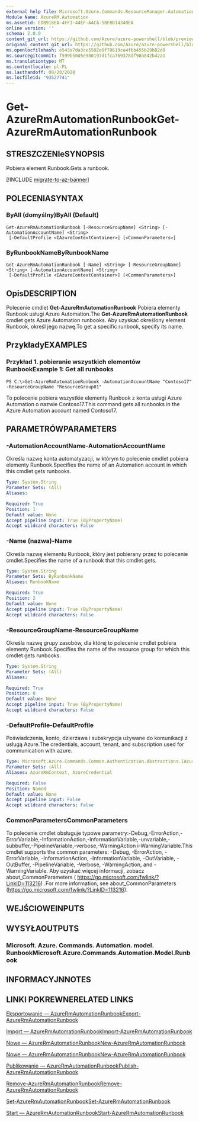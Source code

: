 ```yaml
---
external help file: Microsoft.Azure.Commands.ResourceManager.Automation.dll-Help.xml
Module Name: AzureRM.Automation
ms.assetid: EDB918EA-4FF3-44EF-A4CA-5BFBD14340EA
online version: ''
schema: 2.0.0
content_git_url: https://github.com/Azure/azure-powershell/blob/preview/src/ResourceManager/Automation/Commands.Automation/help/Get-AzureRMAutomationRunbook.md
original_content_git_url: https://github.com/Azure/azure-powershell/blob/preview/src/ResourceManager/Automation/Commands.Automation/help/Get-AzureRMAutomationRunbook.md
ms.openlocfilehash: e543a7da3ce5502e0f78619ca4fbb455b29b82d0
ms.sourcegitcommit: f599b50d5e980197d1fca769378df90a842b42a1
ms.translationtype: MT
ms.contentlocale: pl-PL
ms.lasthandoff: 08/20/2020
ms.locfileid: "93527741"
---
```

# <span data-ttu-id="49a07-101">Get-AzureRmAutomationRunbook</span><span class="sxs-lookup"><span data-stu-id="49a07-101">Get-AzureRmAutomationRunbook</span></span>

## <span data-ttu-id="49a07-102">STRESZCZENIe</span><span class="sxs-lookup"><span data-stu-id="49a07-102">SYNOPSIS</span></span>
<span data-ttu-id="49a07-103">Pobiera element Runbook.</span><span class="sxs-lookup"><span data-stu-id="49a07-103">Gets a runbook.</span></span>

[!INCLUDE [migrate-to-az-banner](../../includes/migrate-to-az-banner.md)]

## <span data-ttu-id="49a07-104">POLECENIA</span><span class="sxs-lookup"><span data-stu-id="49a07-104">SYNTAX</span></span>

### <span data-ttu-id="49a07-105">ByAll (domyślny)</span><span class="sxs-lookup"><span data-stu-id="49a07-105">ByAll (Default)</span></span>
```
Get-AzureRmAutomationRunbook [-ResourceGroupName] <String> [-AutomationAccountName] <String>
 [-DefaultProfile <IAzureContextContainer>] [<CommonParameters>]
```

### <span data-ttu-id="49a07-106">ByRunbookName</span><span class="sxs-lookup"><span data-stu-id="49a07-106">ByRunbookName</span></span>
```
Get-AzureRmAutomationRunbook [-Name] <String> [-ResourceGroupName] <String> [-AutomationAccountName] <String>
 [-DefaultProfile <IAzureContextContainer>] [<CommonParameters>]
```

## <span data-ttu-id="49a07-107">Opis</span><span class="sxs-lookup"><span data-stu-id="49a07-107">DESCRIPTION</span></span>
<span data-ttu-id="49a07-108">Polecenie cmdlet **Get-AzureRmAutomationRunbook** Pobiera elementy Runbook usługi Azure Automation.</span><span class="sxs-lookup"><span data-stu-id="49a07-108">The **Get-AzureRmAutomationRunbook** cmdlet gets Azure Automation runbooks.</span></span>
<span data-ttu-id="49a07-109">Aby uzyskać określony element Runbook, określ jego nazwę.</span><span class="sxs-lookup"><span data-stu-id="49a07-109">To get a specific runbook, specify its name.</span></span>

## <span data-ttu-id="49a07-110">Przykłady</span><span class="sxs-lookup"><span data-stu-id="49a07-110">EXAMPLES</span></span>

### <span data-ttu-id="49a07-111">Przykład 1. pobieranie wszystkich elementów Runbook</span><span class="sxs-lookup"><span data-stu-id="49a07-111">Example 1: Get all runbooks</span></span>
```
PS C:\>Get-AzureRmAutomationRunbook -AutomationAccountName "Contoso17" -ResourceGroupName "ResourceGroup01"
```

<span data-ttu-id="49a07-112">To polecenie pobiera wszystkie elementy Runbook z konta usługi Azure Automation o nazwie Contoso17.</span><span class="sxs-lookup"><span data-stu-id="49a07-112">This command gets all runbooks in the Azure Automation account named Contoso17.</span></span>

## <span data-ttu-id="49a07-113">PARAMETRÓW</span><span class="sxs-lookup"><span data-stu-id="49a07-113">PARAMETERS</span></span>

### <span data-ttu-id="49a07-114">-AutomationAccountName</span><span class="sxs-lookup"><span data-stu-id="49a07-114">-AutomationAccountName</span></span>
<span data-ttu-id="49a07-115">Określa nazwę konta automatyzacji, w którym to polecenie cmdlet pobiera elementy Runbook.</span><span class="sxs-lookup"><span data-stu-id="49a07-115">Specifies the name of an Automation account in which this cmdlet gets runbooks.</span></span>

```yaml
Type: System.String
Parameter Sets: (All)
Aliases: 

Required: True
Position: 1
Default value: None
Accept pipeline input: True (ByPropertyName)
Accept wildcard characters: False
```

### <span data-ttu-id="49a07-116">-Name (nazwa)</span><span class="sxs-lookup"><span data-stu-id="49a07-116">-Name</span></span>
<span data-ttu-id="49a07-117">Określa nazwę elementu Runbook, który jest pobierany przez to polecenie cmdlet.</span><span class="sxs-lookup"><span data-stu-id="49a07-117">Specifies the name of a runbook that this cmdlet gets.</span></span>

```yaml
Type: System.String
Parameter Sets: ByRunbookName
Aliases: RunbookName

Required: True
Position: 2
Default value: None
Accept pipeline input: True (ByPropertyName)
Accept wildcard characters: False
```

### <span data-ttu-id="49a07-118">-ResourceGroupName</span><span class="sxs-lookup"><span data-stu-id="49a07-118">-ResourceGroupName</span></span>
<span data-ttu-id="49a07-119">Określa nazwę grupy zasobów, dla której to polecenie cmdlet pobiera elementy Runbook.</span><span class="sxs-lookup"><span data-stu-id="49a07-119">Specifies the name of the resource group for which this cmdlet gets runbooks.</span></span>

```yaml
Type: System.String
Parameter Sets: (All)
Aliases: 

Required: True
Position: 0
Default value: None
Accept pipeline input: True (ByPropertyName)
Accept wildcard characters: False
```

### <span data-ttu-id="49a07-120">-DefaultProfile</span><span class="sxs-lookup"><span data-stu-id="49a07-120">-DefaultProfile</span></span>
<span data-ttu-id="49a07-121">Poświadczenia, konto, dzierżawa i subskrypcja używane do komunikacji z usługą Azure.</span><span class="sxs-lookup"><span data-stu-id="49a07-121">The credentials, account, tenant, and subscription used for communication with azure.</span></span>

```yaml
Type: Microsoft.Azure.Commands.Common.Authentication.Abstractions.IAzureContextContainer
Parameter Sets: (All)
Aliases: AzureRmContext, AzureCredential

Required: False
Position: Named
Default value: None
Accept pipeline input: False
Accept wildcard characters: False
```

### <span data-ttu-id="49a07-122">CommonParameters</span><span class="sxs-lookup"><span data-stu-id="49a07-122">CommonParameters</span></span>
<span data-ttu-id="49a07-123">To polecenie cmdlet obsługuje typowe parametry:-Debug,-ErrorAction,-ErrorVariable,-InformationAction,-InformationVariable,-unvariable,-subbuffer,-PipelineVariable,-verbose,-WarningAction i-WarningVariable.</span><span class="sxs-lookup"><span data-stu-id="49a07-123">This cmdlet supports the common parameters: -Debug, -ErrorAction, -ErrorVariable, -InformationAction, -InformationVariable, -OutVariable, -OutBuffer, -PipelineVariable, -Verbose, -WarningAction, and -WarningVariable.</span></span> <span data-ttu-id="49a07-124">Aby uzyskać więcej informacji, zobacz about_CommonParameters ( https://go.microsoft.com/fwlink/?LinkID=113216) .</span><span class="sxs-lookup"><span data-stu-id="49a07-124">For more information, see about_CommonParameters (https://go.microsoft.com/fwlink/?LinkID=113216).</span></span>

## <span data-ttu-id="49a07-125">WEJŚCIOWE</span><span class="sxs-lookup"><span data-stu-id="49a07-125">INPUTS</span></span>

## <span data-ttu-id="49a07-126">WYSYŁA</span><span class="sxs-lookup"><span data-stu-id="49a07-126">OUTPUTS</span></span>

### <span data-ttu-id="49a07-127">Microsoft. Azure. Commands. Automation. model. Runbook</span><span class="sxs-lookup"><span data-stu-id="49a07-127">Microsoft.Azure.Commands.Automation.Model.Runbook</span></span>

## <span data-ttu-id="49a07-128">INFORMACYJN</span><span class="sxs-lookup"><span data-stu-id="49a07-128">NOTES</span></span>

## <span data-ttu-id="49a07-129">LINKI POKREWNE</span><span class="sxs-lookup"><span data-stu-id="49a07-129">RELATED LINKS</span></span>

[<span data-ttu-id="49a07-130">Eksportowanie — AzureRmAutomationRunbook</span><span class="sxs-lookup"><span data-stu-id="49a07-130">Export-AzureRmAutomationRunbook</span></span>](./Export-AzureRMAutomationRunbook.md)

[<span data-ttu-id="49a07-131">Import — AzureRmAutomationRunbook</span><span class="sxs-lookup"><span data-stu-id="49a07-131">Import-AzureRmAutomationRunbook</span></span>](./Import-AzureRMAutomationRunbook.md)

[<span data-ttu-id="49a07-132">Nowe — AzureRmAutomationRunbook</span><span class="sxs-lookup"><span data-stu-id="49a07-132">New-AzureRmAutomationRunbook</span></span>](./New-AzureRMAutomationRunbook.md)

[<span data-ttu-id="49a07-133">Nowe — AzureRmAutomationRunbook</span><span class="sxs-lookup"><span data-stu-id="49a07-133">New-AzureRmAutomationRunbook</span></span>](./New-AzureRMAutomationRunbook.md)

[<span data-ttu-id="49a07-134">Publikowanie — AzureRmAutomationRunbook</span><span class="sxs-lookup"><span data-stu-id="49a07-134">Publish-AzureRmAutomationRunbook</span></span>](./Publish-AzureRMAutomationRunbook.md)

[<span data-ttu-id="49a07-135">Remove-AzureRmAutomationRunbook</span><span class="sxs-lookup"><span data-stu-id="49a07-135">Remove-AzureRmAutomationRunbook</span></span>](./Remove-AzureRMAutomationRunbook.md)

[<span data-ttu-id="49a07-136">Set-AzureRmAutomationRunbook</span><span class="sxs-lookup"><span data-stu-id="49a07-136">Set-AzureRmAutomationRunbook</span></span>](./Set-AzureRMAutomationRunbook.md)

[<span data-ttu-id="49a07-137">Start — AzureRmAutomationRunbook</span><span class="sxs-lookup"><span data-stu-id="49a07-137">Start-AzureRmAutomationRunbook</span></span>](./Start-AzureRMAutomationRunbook.md)


